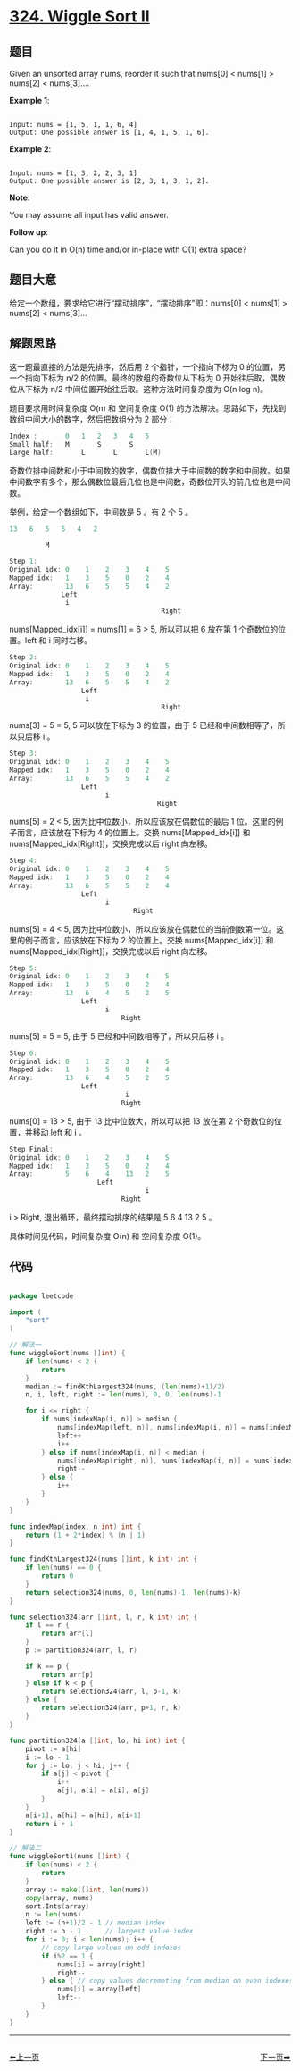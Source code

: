 # [324. Wiggle Sort II](https://leetcode.com/problems/wiggle-sort-ii/)

## 题目

Given an unsorted array nums, reorder it such that nums[0] < nums[1] > nums[2] < nums[3]....

**Example 1**:

```

Input: nums = [1, 5, 1, 1, 6, 4]
Output: One possible answer is [1, 4, 1, 5, 1, 6].

```

**Example 2**:

```

Input: nums = [1, 3, 2, 2, 3, 1]
Output: One possible answer is [2, 3, 1, 3, 1, 2].

```

**Note**:   

You may assume all input has valid answer.

**Follow up**:   

Can you do it in O(n) time and/or in-place with O(1) extra space?


## 题目大意

给定一个数组，要求给它进行“摆动排序”，“摆动排序”即：nums[0] < nums[1] > nums[2] < nums[3]...

## 解题思路

这一题最直接的方法是先排序，然后用 2 个指针，一个指向下标为 0 的位置，另一个指向下标为 n/2 的位置。最终的数组的奇数位从下标为 0 开始往后取，偶数位从下标为 n/2 中间位置开始往后取。这种方法时间复杂度为 O(n log n)。

题目要求用时间复杂度 O(n) 和 空间复杂度 O(1) 的方法解决。思路如下，先找到数组中间大小的数字，然后把数组分为 2 部分：

```c
Index :       0   1   2   3   4   5
Small half:   M       S       S    
Large half:       L       L       L(M)
```

奇数位排中间数和小于中间数的数字，偶数位排大于中间数的数字和中间数。如果中间数字有多个，那么偶数位最后几位也是中间数，奇数位开头的前几位也是中间数。

举例，给定一个数组如下，中间数是 5 。有 2 个 5 。

```c
13   6   5   5   4   2

         M
```

```c
Step 1: 
Original idx: 0    1    2    3    4    5  
Mapped idx:   1    3    5    0    2    4 
Array:        13   6    5    5    4    2 
             Left
              i
                                      Right
```
                                      
nums[Mapped_idx[i]] = nums[1] = 6 > 5, 所以可以把 6 放在第 1 个奇数位的位置。left 和 i 同时右移。

```c
Step 2: 
Original idx: 0    1    2    3    4    5  
Mapped idx:   1    3    5    0    2    4 
Array:        13   6    5    5    4    2 
                  Left
                   i
                                      Right
```
                                    
nums[3] = 5 = 5, 5 可以放在下标为 3 的位置，由于 5 已经和中间数相等了，所以只后移 i 。


```c
Step 3: 
Original idx: 0    1    2    3    4    5  
Mapped idx:   1    3    5    0    2    4 
Array:        13   6    5    5    4    2 
                  Left
                        i
                                     Right
```

nums[5] = 2 < 5, 因为比中位数小，所以应该放在偶数位的最后 1 位。这里的例子而言，应该放在下标为 4 的位置上。交换 nums[Mapped_idx[i]] 和 nums[Mapped_idx[Right]]，交换完成以后 right 向左移。


```c
Step 4: 
Original idx: 0    1    2    3    4    5  
Mapped idx:   1    3    5    0    2    4 
Array:        13   6    5    5    2    4 
                  Left
                        i
                               Right
```

nums[5] = 4 < 5, 因为比中位数小，所以应该放在偶数位的当前倒数第一位。这里的例子而言，应该放在下标为 2 的位置上。交换 nums[Mapped\_idx[i]] 和 nums[Mapped\_idx[Right]]，交换完成以后 right 向左移。


```c
Step 5: 
Original idx: 0    1    2    3    4    5  
Mapped idx:   1    3    5    0    2    4 
Array:        13   6    4    5    2    5 
                  Left
                        i
                            Right
```

nums[5] = 5 = 5, 由于 5 已经和中间数相等了，所以只后移 i 。

```c
Step 6: 
Original idx: 0    1    2    3    4    5  
Mapped idx:   1    3    5    0    2    4 
Array:        13   6    4    5    2    5 
                  Left
                             i
                            Right
```


nums[0] = 13 > 5, 由于 13 比中位数大，所以可以把 13 放在第 2 个奇数位的位置，并移动 left 和 i 。


```c
Step Final: 
Original idx: 0    1    2    3    4    5  
Mapped idx:   1    3    5    0    2    4 
Array:        5    6    4    13   2    5 
                      Left
                                  i
                            Right
```
                            
i > Right, 退出循环，最终摆动排序的结果是 5 6 4 13 2 5 。

具体时间见代码，时间复杂度 O(n) 和 空间复杂度 O(1)。



















## 代码

```go

package leetcode

import (
	"sort"
)

// 解法一
func wiggleSort(nums []int) {
	if len(nums) < 2 {
		return
	}
	median := findKthLargest324(nums, (len(nums)+1)/2)
	n, i, left, right := len(nums), 0, 0, len(nums)-1

	for i <= right {
		if nums[indexMap(i, n)] > median {
			nums[indexMap(left, n)], nums[indexMap(i, n)] = nums[indexMap(i, n)], nums[indexMap(left, n)]
			left++
			i++
		} else if nums[indexMap(i, n)] < median {
			nums[indexMap(right, n)], nums[indexMap(i, n)] = nums[indexMap(i, n)], nums[indexMap(right, n)]
			right--
		} else {
			i++
		}
	}
}

func indexMap(index, n int) int {
	return (1 + 2*index) % (n | 1)
}

func findKthLargest324(nums []int, k int) int {
	if len(nums) == 0 {
		return 0
	}
	return selection324(nums, 0, len(nums)-1, len(nums)-k)
}

func selection324(arr []int, l, r, k int) int {
	if l == r {
		return arr[l]
	}
	p := partition324(arr, l, r)

	if k == p {
		return arr[p]
	} else if k < p {
		return selection324(arr, l, p-1, k)
	} else {
		return selection324(arr, p+1, r, k)
	}
}

func partition324(a []int, lo, hi int) int {
	pivot := a[hi]
	i := lo - 1
	for j := lo; j < hi; j++ {
		if a[j] < pivot {
			i++
			a[j], a[i] = a[i], a[j]
		}
	}
	a[i+1], a[hi] = a[hi], a[i+1]
	return i + 1
}

// 解法二
func wiggleSort1(nums []int) {
	if len(nums) < 2 {
		return
	}
	array := make([]int, len(nums))
	copy(array, nums)
	sort.Ints(array)
	n := len(nums)
	left := (n+1)/2 - 1 // median index
	right := n - 1      // largest value index
	for i := 0; i < len(nums); i++ {
		// copy large values on odd indexes
		if i%2 == 1 {
			nums[i] = array[right]
			right--
		} else { // copy values decremeting from median on even indexes
			nums[i] = array[left]
			left--
		}
	}
}

```
----------------------------------------------
<div style="display: flex;justify-content: space-between;align-items: center;">
<p><a href="https://books.halfrost.com/leetcode/ChapterFour/0322.Coin-Change/">⬅️上一页</a></p>
<p><a href="https://books.halfrost.com/leetcode/ChapterFour/0326.Power-of-Three/">下一页➡️</a></p>
</div>

